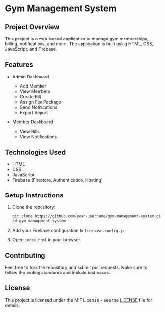 # Gym Management System

## Project Overview

This project is a web-based application to manage gym memberships, billing, notifications, and more. The application is built using HTML, CSS, JavaScript, and Firebase.

## Features

- Admin Dashboard
  - Add Member
  - View Members
  - Create Bill
  - Assign Fee Package
  - Send Notifications
  - Export Report

- Member Dashboard
  - View Bills
  - View Notifications

## Technologies Used

- HTML
- CSS
- JavaScript
- Firebase (Firestore, Authentication, Hosting)

## Setup Instructions

1. Clone the repository:
    ```sh
    git clone https://github.com/your-username/gym-management-system.git
    cd gym-management-system
    ```

2. Add your Firebase configuration to `firebase-config.js`.

3. Open `index.html` in your browser.

## Contributing

Feel free to fork the repository and submit pull requests. Make sure to follow the coding standards and include test cases.

## License

This project is licensed under the MIT License - see the [LICENSE](LICENSE) file for details.
